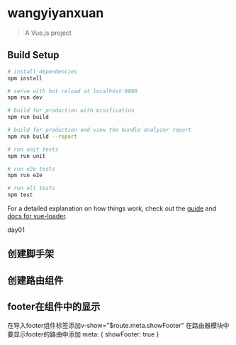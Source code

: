 # wangyiyanxuan

> A Vue.js project

## Build Setup

``` bash
# install dependencies
npm install

# serve with hot reload at localhost:8080
npm run dev

# build for production with minification
npm run build

# build for production and view the bundle analyzer report
npm run build --report

# run unit tests
npm run unit

# run e2e tests
npm run e2e

# run all tests
npm test
```

For a detailed explanation on how things work, check out the [guide](http://vuejs-templates.github.io/webpack/) and [docs for vue-loader](http://vuejs.github.io/vue-loader).


day01
## 创建脚手架
## 创建路由组件
## footer在组件中的显示
  在导入footer组件标签添加v-show="$route.meta.showFooter"
  在路由器模块中要显示footer的路由中添加
      meta: {
        showFooter: true
      }
